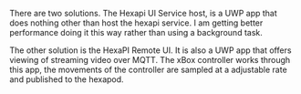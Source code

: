 There are two solutions. The Hexapi UI Service host, is a UWP app that does nothing other than host the hexapi service.
I am getting better performance doing it this way rather than using a background task.

The other solution is the HexaPI Remote UI. It is also a UWP app that offers viewing of streaming video over MQTT.
The xBox controller works through this app, the movements of the controller are sampled at a adjustable rate and published to the hexapod.

